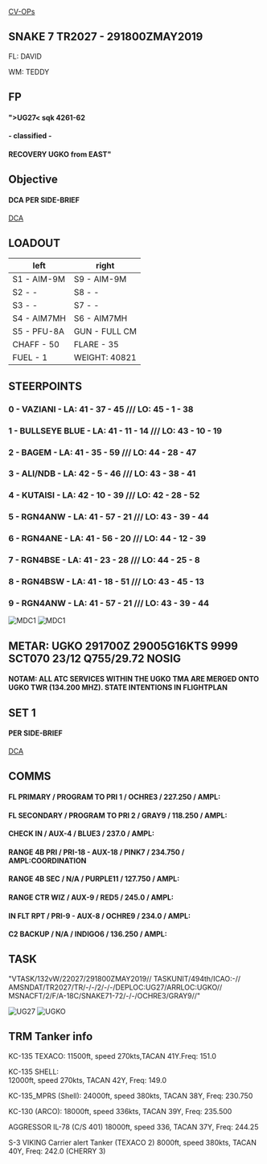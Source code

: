 [CV-OPs](/CVOPS/cvops.md)

## SNAKE 7 TR2027 - 291800ZMAY2019

FL: DAVID

WM: TEDDY


## FP
#### ">UG27< sqk 4261-62
#### - classified - 
#### RECOVERY UGKO from EAST"					


## Objective
#### DCA PER SIDE-BRIEF
[DCA](/TRM/DCAOCA_RGN4B/)


## LOADOUT

left | right
----- | -----
S1 - AIM-9M | S9 - AIM-9M
S2 - - | S8 - -
S3 - - | S7 - -
S4 - AIM7MH | S6 - AIM7MH
S5 - PFU-8A | GUN - FULL CM
CHAFF - 50 | FLARE - 35
FUEL - 1 | WEIGHT: 40821


## STEERPOINTS

### 0 - VAZIANI - LA:  41 - 37 - 45 /// LO:  45 - 1 - 38
### 1 - BULLSEYE BLUE - LA:  41 - 11 - 14 /// LO:  43 - 10 - 19
### 2 - BAGEM - LA:  41 - 35 - 59 /// LO:  44 - 28 - 47
### 3 - ALI/NDB - LA:  42 - 5 - 46 /// LO:  43 - 38 - 41
### 4 - KUTAISI - LA:  42 - 10 - 39 /// LO:  42 - 28 - 52


### 5 - RGN4ANW - LA:  41 - 57 - 21 /// LO:  43 - 39 - 44
### 6 - RGN4ANE - LA:  41 - 56 - 20 /// LO:  44 - 12 - 39
### 7 - RGN4BSE - LA:  41 - 23 - 28 /// LO:  44 - 25 - 8
### 8 - RGN4BSW - LA:  41 - 18 - 51 /// LO:  43 - 45 - 13
### 9 - RGN4ANW - LA:  41 - 57 - 21 /// LO:  43 - 39 - 44


![MDC1](MDC10.PNG)
![MDC1](MDC20.PNG)

## METAR: UGKO 291700Z 29005G16KTS 9999 SCT070 23/12 Q755/29.72 NOSIG
#### NOTAM: ALL ATC SERVICES WITHIN THE UGKO TMA ARE MERGED ONTO UGKO TWR (134.200 MHZ). STATE INTENTIONS IN FLIGHTPLAN


## SET 1
#### PER SIDE-BRIEF
[DCA](/TRM/DCAOCA_RGN4B/)


## COMMS
#### FL PRIMARY / PROGRAM TO PRI 1 / OCHRE3 / 227.250 / AMPL:
#### FL SECONDARY / PROGRAM TO PRI 2 / GRAY9 / 118.250 / AMPL:
#### CHECK IN / AUX-4 / BLUE3 / 237.0 / AMPL:
#### RANGE 4B PRI / PRI-18 - AUX-18 / PINK7 / 234.750 / AMPL:COORDINATION
#### RANGE 4B SEC / N/A / PURPLE11 / 127.750 / AMPL:
#### RANGE CTR WIZ / AUX-9 / RED5 / 245.0 / AMPL:
#### IN FLT RPT / PRI-9 - AUX-8 / OCHRE9 / 234.0 / AMPL:
#### C2 BACKUP / N/A / INDIGO6 / 136.250 / AMPL:


## TASK
"VTASK/132vW/22027/291800ZMAY2019//
TASKUNIT/494th/ICAO:-//
AMSNDAT/TR2027/TR/-/-/2/-/-/DEPLOC:UG27/ARRLOC:UGKO//
MSNACFT/2/F/A-18C/SNAKE71-72/-/-/OCHRE3/GRAY9//"					
	

![UG27](/FLIPS/UG27_GND_INVERTED.png)
![UGKO](/FLIPS/UGKO_GND.png)


## TRM Tanker info
KC-135 TEXACO:
11500ft, speed 270kts,TACAN 41Y.Freq: 151.0

KC-135 SHELL:\
12000ft, speed 270kts, TACAN 42Y, Freq: 149.0

KC-135_MPRS (Shell):
24000ft, speed 380kts, TACAN 38Y, Freq: 230.750

KC-130 (ARCO):
18000ft, speed 336kts, TACAN 39Y, Freq: 235.500

AGGRESSOR IL-78 (C/S 401)
18000ft, speed 336, TACAN 37Y, Freq: 244.25

S-3 VIKING Carrier alert Tanker (TEXACO 2)
8000ft, speed 380kts, TACAN 40Y, Freq: 242.0 (CHERRY 3)
